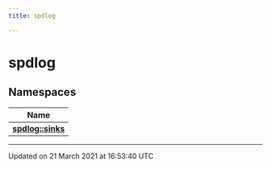 ```yaml
---
title: spdlog

---
```


# spdlog

## Namespaces

| Name           |
| -------------- |
| **[spdlog::sinks](/engine/Namespaces/namespacespdlog_1_1sinks/)**  |






-------------------------------

Updated on 21 March 2021 at 16:53:40 UTC